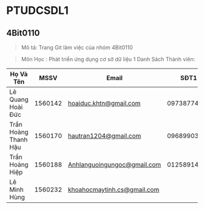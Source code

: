 # PTUDCSDL1
## 4Bit0110
 > Mô tả: Trang Git làm việc của nhóm 4Bit0110
 
 > Môn Học : Phát triển ứng dụng cơ sở dữ liệu 1
Danh Sách Thành viên:

|Họ Và Tên	            |MSSV	         |Email	                           |SĐT1          |
|-----------------------|--------------|---------------------------------|--------------|
|Lê Quang Hoài Đức	    |1560142	     |hoaiduc.khtn@gmail.com	         |0973877428    |
|Trần Hoàng Thanh Hậu   |1560170	     |hautran1204@gmail.com	           |0968990372    |
|Trần Hoàng Hiệp        |1560188	     |Anhlanguoingungoc@gmail.com	     |01258914360   |
|Lê Minh Hùng	          |1560232	     |khoahocmaytinh.cs@gmail.com	     |              |
